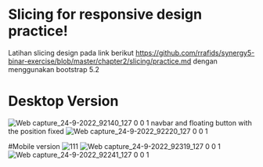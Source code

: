 # Slicing for responsive design practice!
Latihan slicing design pada link berikut https://github.com/rrafids/synergy5-binar-exercise/blob/master/chapter2/slicing/practice.md dengan menggunakan bootstrap 5.2
# Desktop Version
![Web capture_24-9-2022_92140_127 0 0 1](https://user-images.githubusercontent.com/86896867/192076172-7d3bcc66-22b3-4eaa-b0bb-0a6979d870ed.jpeg)
navbar and floating button with the position fixed
![Web capture_24-9-2022_92220_127 0 0 1](https://user-images.githubusercontent.com/86896867/192076168-ab732f21-ee5a-4a3f-aa67-038d2baf02c1.jpeg)

#Mobile version
![111](https://user-images.githubusercontent.com/86896867/192076270-09d6a7bf-95ff-4f54-a393-dfb8b3b796b1.PNG)
![Web capture_24-9-2022_92319_127 0 0 1](https://user-images.githubusercontent.com/86896867/192076271-2e069464-0bdd-44a4-b514-8e137eafc9ae.jpeg)
![Web capture_24-9-2022_92241_127 0 0 1](https://user-images.githubusercontent.com/86896867/192076272-410a1b9e-5b81-450c-9915-13448dab2dab.jpeg)

